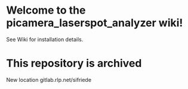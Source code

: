 # Welcome to the picamera_laserspot_analyzer wiki!

See Wiki for installation details.

# This repository is archived
New location gitlab.rlp.net/sifriede
